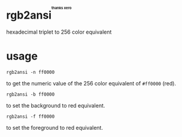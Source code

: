 # rgb2ansi<sub><sup><sup><sup><sup><sup>thanks xero</sup></sup></sup></sup></sup></sub>

hexadecimal triplet to 256 color equivalent

# usage

`rgb2ansi -n ff0000`

to get the numeric value of the 256 color equivalent of `#ff0000` (red).

`rgb2ansi -b ff0000`

to set the background to red equivalent.

`rgb2ansi -f ff0000`

to set the foreground to red equivalent.
